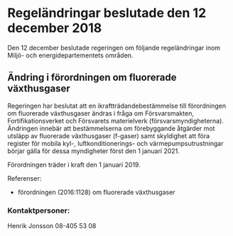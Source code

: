 # Regeländringar beslutade den 12 december 2018

Den 12 december beslutade regeringen om följande regeländringar inom Miljö- och energidepartementets områden.

## Ändring i förordningen om fluorerade växthusgaser

Regeringen har beslutat att en ikraftträdandebestämmelse till förordningen om fluorerade växthusgaser ändras i fråga om Försvarsmakten, Fortifikationsverket och Försvarets materielverk (försvarsmyndigheterna). Ändringen innebär att bestämmelserna om förebyggande åtgärder mot utsläpp av fluorerade växthusgaser (f-gaser) samt skyldighet att föra register för mobila kyl-, luftkonditionerings- och värmepumpsutrustningar börjar gälla för dessa myndigheter först den 1 januari 2021.

Förordningen träder i kraft den 1 januari 2019.

Referenser:

* förordningen (2016:1128) om fluorerade växthusgaser

### Kontaktpersoner:

Henrik Jonsson 08-405 53 08
